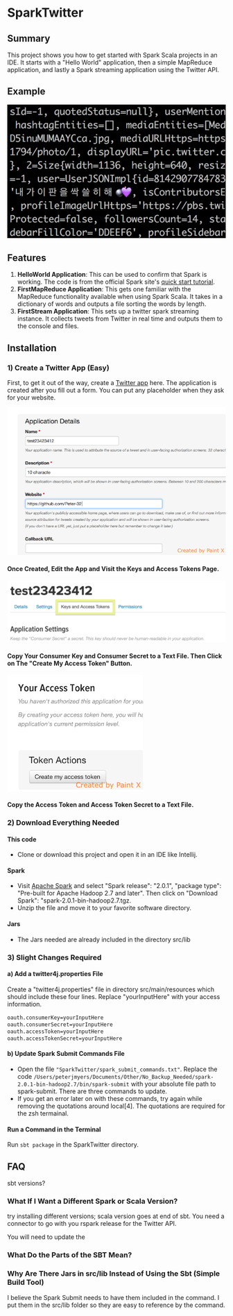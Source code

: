 
# SparkTwitter

## Summary
This project shows you how to get started with Spark Scala projects in an IDE.  It starts with a "Hello World" application, then a simple MapReduce application, and lastly a Spark streaming application using the Twitter API.

## Example

![Twitter Stream](src/main/resources/spark_streaming_twitter.png)

## Features 

1. **HelloWorld Application**: This can be used to confirm that Spark is working.
  The code is from the official Spark site's [quick start tutorial](https://spark.apache.org/docs/latest/quick-start.html).
2. **FirstMapReduce Application**: This gets one familiar with the MapReduce functionality available when using Spark Scala.  It takes in a dictionary of words and outputs a file sorting the words by length.
3. **FirstStream Application**: This sets up a twitter spark streaming instance.  It collects tweets from Twitter in real time and outputs them to the console and files.

## Installation

### 1) Create a Twitter App (Easy)

First, to get it out of the way, create a [Twitter app](https://apps.twitter.com/) here.  The application is created after you fill out a form.  You can put any placeholder when they ask for your website.

![Twitter App page 1](src/main/resources/app_twitter_page1.png)

#### Once Created, Edit the App and Visit the Keys and Access Tokens Page.

![Twitter App page 2 part 1](src/main/resources/app_twitter_page2_part1.png)

#### Copy Your Consumer Key and Consumer Secret to a Text File.  Then Click on The "Create My Access Token" Button.

![Twitter App page 2 part 2](src/main/resources/app_twitter_page2_part2.png)

#### Copy the Access Token and Access Token Secret to a Text File.

### 2) Download Everything Needed

#### This code

- Clone or download this project and open it in an IDE like Intellij.

#### Spark

- Visit [Apache Spark](https://spark.apache.org/downloads.html) and select "Spark release": "2.0.1", "package type": "Pre-built for Apache Hadoop 2.7 and later".  Then click on "Download Spark": "spark-2.0.1-bin-hadoop2.7.tgz.
- Unzip the file and move it to your favorite software directory.

#### Jars

- The Jars needed are already included in the directory src/lib

### 3) Slight Changes Required

#### a) Add a twitter4j.properties File

Create a "twitter4j.properties" file in directory src/main/resources which should include these four lines.  Replace "yourInputHere" with your access information.

	oauth.consumerKey=yourInputHere
	oauth.consumerSecret=yourInputHere
	oauth.accessToken=yourInputHere
	oauth.accessTokenSecret=yourInputHere

#### b) Update Spark Submit Commands File

- Open the file `"SparkTwitter/spark_submit_commands.txt"`.  Replace the code `/Users/peterjmyers/Documents/Other/No_Backup_Needed/spark-2.0.1-bin-hadoop2.7/bin/spark-submit` with your absolute file path to spark-submit.  There are three commands to update.
- If you get an error later on with these commands, try again while removing the quotations around local[4].  The quotations are required for the zsh termainal.

#### Run a Command in the Terminal

Run `sbt package` in the SparkTwitter directory.

## FAQ

sbt versions?  

### What If I Want a Different Spark or Scala Version?

try installing different versions; scala version goes at end of sbt.  You need a connector to go with you rspark release for the Twitter API.

You will need to update the

### What Do the Parts of the SBT Mean?

### Why Are There Jars in src/lib Instead of Using the Sbt (Simple Build Tool)

I believe the Spark Submit needs to have them included in the command.  I put them in the src/lib folder so they are easy to reference by the command.